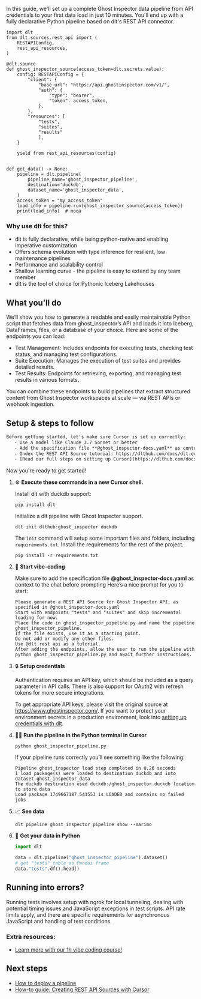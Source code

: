 In this guide, we'll set up a complete Ghost Inspector data pipeline from API credentials to your first data load in just 10 minutes. You'll end up with a fully declarative Python pipeline based on dlt's REST API connector.

```python-outcome
import dlt
from dlt.sources.rest_api import (
    RESTAPIConfig,
    rest_api_resources,
)

@dlt.source
def ghost_inspector_source(access_token=dlt.secrets.value):
    config: RESTAPIConfig = {
        "client": {
            "base_url": "https://api.ghostinspector.com/v1/",
            "auth": {
                "type": "bearer",
                "token": access_token,
            },
        },
        "resources": [
            "tests",
            "suites",
            "results"
            ],
    }

    yield from rest_api_resources(config)


def get_data() -> None:
    pipeline = dlt.pipeline(
        pipeline_name='ghost_inspector_pipeline',
        destination='duckdb',
        dataset_name='ghost_inspector_data', 
    )
    access_token = "my_access_token"
    load_info = pipeline.run(ghost_inspector_source(access_token))
    print(load_info)  # noqa
```

### Why use dlt for this?

- dlt is fully declarative, while being python-native and enabling imperative customization
- Offers schema evolution with type inference for resilient, low maintenance pipelines
- Performance and scalability control
- Shallow learning curve - the pipeline is easy to extend by any team member
- dlt is the tool of choice for Pythonic Iceberg Lakehouses

## What you’ll do

We’ll show you how to generate a readable and easily maintainable Python script that fetches data from ghost_inspector’s API and loads it into Iceberg, DataFrames, files, or a database of your choice. Here are some of the endpoints you can load:

- Test Management: Includes endpoints for executing tests, checking test status, and managing test configurations.
- Suite Execution: Manages the execution of test suites and provides detailed results.
- Test Results: Endpoints for retrieving, exporting, and managing test results in various formats.

You can combine these endpoints to build pipelines that extract structured content from Ghost Inspector workspaces at scale — via REST APIs or webhook ingestion.

## Setup & steps to follow

```default
Before getting started, let's make sure Cursor is set up correctly:
   - Use a model like Claude 3.7 Sonnet or better
   - Add the specification file **@ghost_inspector-docs.yaml** as context
   - Index the REST API Source tutorial: https://dlthub.com/docs/dlt-ecosystem/verified-sources/rest_api/ and add it to context as **@dlt rest api**
   - [Read our full steps on setting up Cursor](https://dlthub.com/docs/dlt-ecosystem/llm-tooling/cursor-restapi#23-configuring-cursor-with-documentation)
```

Now you're ready to get started! 

1. ⚙️ **Execute these commands in a new Cursor shell.**
    
    Install dlt with duckdb support:
    ```shell
    pip install dlt
    ```

    Initialize a dlt pipeline with Ghost Inspector support.
    ```shell
    dlt init dlthub:ghost_inspector duckdb
    ```

    The `init` command will setup some important files and folders, including `requirements.txt`. Install the requirements for the rest of the project.
    ```shell
    pip install -r requirements.txt
    ```
    
2. 🤠 **Start vibe-coding**
    
    Make sure to add the specification file **@ghost_inspector-docs.yaml** as context to the chat before prompting
    Here’s a nice prompt for you to start: 
    
    ```prompt
    Please generate a REST API Source for Ghost Inspector API, as specified in @ghost_inspector-docs.yaml 
    Start with endpoints "tests" and "suites" and skip incremental loading for now. 
    Place the code in ghost_inspector_pipeline.py and name the pipeline ghost_inspector_pipeline. 
    If the file exists, use it as a starting point. 
    Do not add or modify any other files. 
    Use @dlt rest api as a tutorial. 
    After adding the endpoints, allow the user to run the pipeline with python ghost_inspector_pipeline.py and await further instructions.
    ```

    
3. 🔒 **Setup credentials** 
    
    Authentication requires an API key, which should be included as a query parameter in API calls. There is also support for OAuth2 with refresh tokens for more secure integrations.
    
    To get appropriate API keys, please visit the original source at https://www.ghostinspector.com/.
    If you want to protect your environment secrets in a production environment, look into [setting up credentials with dlt](https://dlthub.com/docs/walkthroughs/add_credentials).
    
4. 🏃‍♀️ **Run the pipeline in the Python terminal in Cursor**
    
    ```shell
    python ghost_inspector_pipeline.py
    ```
    
    If your pipeline runs correctly you’ll see something like the following:
    
    ```shell
    Pipeline ghost_inspector load step completed in 0.26 seconds
    1 load package(s) were loaded to destination duckdb and into dataset ghost_inspector_data
    The duckdb destination used duckdb:/ghost_inspector.duckdb location to store data
    Load package 1749667187.541553 is LOADED and contains no failed jobs
    ```
    
5. 📈 **See data**
    
    ```shell
    dlt pipeline ghost_inspector_pipeline show --marimo
    ```
    
6. 🐍 **Get your data in Python**
    
    ```python
    import dlt

   data = dlt.pipeline("ghost_inspector_pipeline").dataset()
   # get "tests" table as Pandas frame
   data."tests".df().head()
    ```

## Running into errors?

Running tests involves setup with ngrok for local tunneling, dealing with potential timing issues and JavaScript exceptions in test scripts. API rate limits apply, and there are specific requirements for asynchronous JavaScript and handling of test conditions.

### Extra resources:

- [Learn more with our 1h vibe coding course!](https://www.youtube.com/watch?v=GGid70rnJuM)

## Next steps

- [How to deploy a pipeline](https://dlthub.com/docs/walkthroughs/deploy-a-pipeline)
- [How-to guide: Creating REST API Sources with Cursor](https://dlthub.com/docs/dlt-ecosystem/llm-tooling/cursor-restapi)